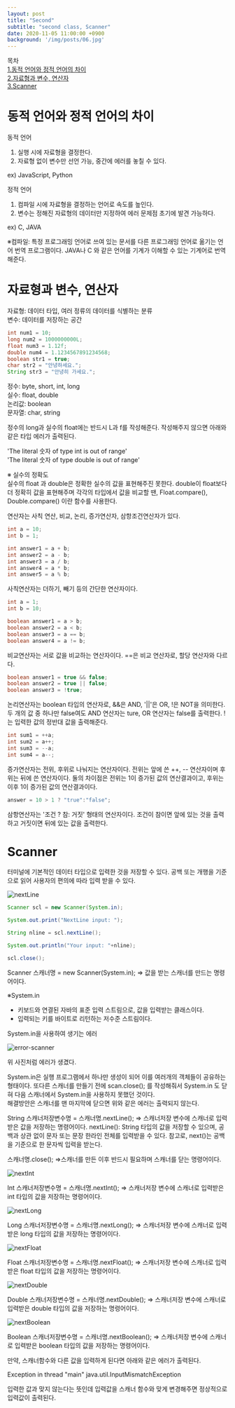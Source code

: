 ```yaml
---
layout: post
title: "Second"
subtitle: "second class, Scanner"
date: 2020-11-05 11:00:00 +0900
background: '/img/posts/06.jpg'
---
```


목차  
[1.동적 언어와 정적 언어의 차이](동적-언어와-정적-언어의-차이)  
[2.자료형과 변수, 연산자](#자료형과-변수,-연산자)  
[3.Scanner](#Scanner)  

# 동적 언어와 정적 언어의 차이
동적 언어
1. 실행 시에 자료형을 결정한다.
2. 자료형 없이 변수만 선언 가능, 중간에 에러를 놓칠 수 있다.

ex) JavaScript, Python

정적 언어
1. 컴파일 시에 자료형을 결정하는 언어로 속도를 높인다.
2. 변수는 정해진 자료형의 데이터만 지정하여 에러 문제점 초기에 발견 가능하다.

ex) C, JAVA

※컴파일: 특정 프로그래밍 언어로 쓰여 있는 문서를 다른 프로그래밍 언어로 옮기는 언어 번역 프로그램이다. JAVA나 C 와 같은 언어를 기계가 이해할 수 있는 기계어로 번역해준다.

# 자료형과 변수, 연산자
자료형: 데이터 타입, 여러 정류의 데이터를 식별하는 분류  
변수: 데이터를 저장하는 공간

``` java
int num1 = 10;
long num2 = 1000000000L;
float num3 = 1.12f;
double num4 = 1.1234567891234568;
boolean str1 = true;
char str2 = "안녕하세요.";
String str3 = "안녕히 가세요.";

```

정수: byte, short, int, long  
실수: float, double  
논리값: boolean  
문자열: char, string  

정수의 long과 실수의 float에는 반드시 L과 f를 작성해준다. 작성해주지 않으면 아래와 같은 타입 에러가 출력된다.

'The literal 숫자 of type int is out of range'  
'The literal 숫자 of type double is out of range'  

※ 실수의 정확도  
실수의 float 과 double은 정확한 실수의 값을 표현해주진 못한다. double이 float보다 더 정확히 값을 표현해주며 각각의 타입에서 값을 비교할 땐, Float.compare(), Double.compare() 이란 함수를 사용한다.

연산자는 사칙 연산, 비교, 논리, 증가연산자, 삼항조건연산자가 있다.

``` java
int a = 10;
int b = 1;

int answer1 = a + b;
int answer2 = a - b;
int answer3 = a / b;
int answer4 = a * b;
int answer5 = a % b;
```

사칙연산자는 더하기, 빼기 등의 간단한 연산자이다.


```java
int a = 1;
int b = 10;

boolean answer1 = a > b;
boolean answer2 = a < b;
boolean answer3 = a == b;
boolean answer4 = a != b;
```

비교연산자는 서로 값을 비교하는 연산자이다. ==은 비교 연산자로, 할당 연산자와 다르다.

```java
boolean answer1 = true && false;
boolean answer2 = true || false;
boolean answer3 = !true;
```

논리연산자는 boolean 타입의 연산자로, &&은 AND, '||'은 OR, !은 NOT을 의미한다. 두 개의 값 중 하나만 false여도 AND 연산자는 ture, OR 연산자는 false를 출력한다. !는 입력한 값의 정반대 값을 출력해준다.

```java
int sum1 = ++a;
int sum2 = a++;
int sum3 = --a;
int sum4 = a--;
```

증가연산자는 전위, 후위로 나눠지는 연산자이다. 전위는 앞에 쓴 ++, -- 연산자이며 후위는 뒤에 쓴 연산자이다. 둘의 차이점은 전위는 1이 증가된 값의 연산결과이고, 후위는 이후 1이 증가된 값의 연산결과이다.

```java
answer = 10 > 1 ? "true":"false";
```

삼항연산자는 '조건 ? 참: 거짓' 형태의 연산자이다. 조건이 참이면 앞에 있는 것을 출력하고 거짓이면 뒤에 있는 값을 출력한다.

# Scanner

터미널에 기본적인 데이터 타입으로 입력한 것을 저장할 수 있다. 공백 또는 개행을 기준으로 읽어 사용자의 편의에 따라 입력 받을 수 있다.


![nextLine]({{site.baseurl}}/img/post_second/scanner_nextLine.png)

``` java
Scanner scl = new Scanner(System.in);

System.out.print("NextLine input: ");

String nline = scl.nextLine();

System.out.println("Your input: "+nline);

scl.close();
```

Scanner 스캐너명 = new Scanner(System.in);
=> 값을 받는 스캐너를 만드는 명령어이다.

※System.in
- 키보드와 연결된 자바의 표준 입력 스트림으로, 값을 입력받는 클래스이다.
- 입력되는 키를 바이트로 리턴하는 저수준 스트림이다.

System.in을 사용하여 생기는 에러

![error-scanner]({{site.baseurl}}/img/post_second/error_scanner.png)

위 사진처럼 에러가 생겼다.

System.in은 실행 프로그램에서 하나만 생성이 되어 이를 여러개의 객체들이 공유하는 형태이다. 또다른 스캐너를 만들기 전에 scan.close(); 를 작성해줘서 System.in 도 닫혀 다음 스캐너에서 System.in을 사용하지 못했던 것이다.  
해결방안은 스캐너를 맨 마지막에 닫으면 위와 같은 에러는 출력되지 않는다.



String 스캐너저장변수명 = 스캐너명.nextLine();
=> 스캐너저장 변수에 스캐너로 입력받은 값을 저장하는 명령어이다.
nextLine(): String 타입의 값을 저장할 수 있으며, 공백과 상관 없이 문자 또는 문장 한라인 전체를 입력받을 수 있다.
참고로, next()는 공백을 기준으로 한 문자씩 입력을 받는다.

스캐너명.close();
=>스캐너를 만든 이후 반드시 필요하며 스캐너를 닫는 명령어이다.


![nextInt]({{site.baseurl}}/img/post_second/scanner_nextInt.png)

Int 스캐너저장변수명 = 스캐너명.nextInt();
=> 스캐너저장 변수에 스캐너로 입력받은 int 타입의 값을 저장하는 명령어이다.

![nextLong]({{site.baseurl}}/img/post_second/scanner_nextLong.png)

Long 스캐너저장변수명 = 스캐너명.nextLong();
=> 스캐너저장 변수에 스캐너로 입력받은 long 타입의 값을 저장하는 명령어이다.

![nextFloat]({{site.baseurl}}/img/post_second/scanner_nextFloat.png)

Float 스캐너저장변수명 = 스캐너명.nextFloat();
=> 스캐너저장 변수에 스캐너로 입력받은 float 타입의 값을 저장하는 명령어이다.

![nextDouble]({{site.baseurl}}/img/post_second/scanner_nextDouble.png)

Double 스캐너저장변수명 = 스캐너명.nextDouble();
=> 스캐너저장 변수에 스캐너로 입력받은 double 타입의 값을 저장하는 명령어이다.

![nextBoolean]({{site.baseurl}}/img/post_second/scanner_nextBoolean.png)

Boolean 스캐너저장변수명 = 스캐너명.nextBoolean();
=> 스캐너저장 변수에 스캐너로 입력받은 boolean 타입의 값을 저장하는 명령어이다.

만약, 스캐너함수와 다른 값을 입력하게 된다면 아래와 같은 에러가 출력된다.

Exception in thread "main" java.util.InputMismatchException

입력한 값과 맞지 않는다는 뜻인데 입력값을 스캐너 함수와 맞게 변경해주면 정상적으로 입력값이 출력된다.